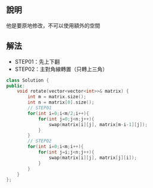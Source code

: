 ## 說明

他是要原地修改，不可以使用額外的空間

## 解法

-   STEP01：先上下翻
-   STEP02：主對角線轉置（只轉上三角）

```cpp
class Solution {
public:
    void rotate(vector<vector<int>>& matrix) {
        int m = matrix.size();
        int n = matrix[0].size();
        // STEP01
        for(int i=0;i<m/2;i++){
            for(int j=0;j<n;j++){
                swap(matrix[i][j], matrix[m-i-1][j]);
            }
        }
        // STEP02
        for(int i=0;i<m;i++){
            for(int j=i;j<n;j++){
                swap(matrix[i][j], matrix[j][i]);
            }
        }
    }
};
```
